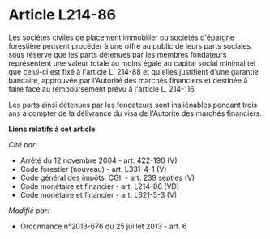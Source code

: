 # Article L214-86

Les sociétés civiles de placement immobilier ou sociétés d'épargne forestière peuvent procéder à une offre au public de leurs
parts sociales, sous réserve que les parts détenues par les membres fondateurs représentent une valeur totale au moins égale
au capital social minimal tel que celui-ci est fixé à l'article L. 214-88 et qu'elles justifient d'une garantie bancaire,
approuvée par l'Autorité des marchés financiers et destinée à faire face au remboursement prévu à l'article L. 214-116.

Les parts ainsi détenues par les fondateurs sont inaliénables pendant trois ans à compter de la délivrance du visa de
l'Autorité des marchés financiers.

**Liens relatifs à cet article**

_Cité par_:

  - Arrêté du 12 novembre 2004 - art. 422-190 (V)
  - Code forestier (nouveau) - art. L331-4-1 (V)
  - Code général des impôts, CGI. - art. 239 septies (V)
  - Code monétaire et financier - art. L214-86 (VD)
  - Code monétaire et financier - art. L621-5-3 (V)

_Modifié par_:

  - Ordonnance n°2013-676 du 25 juillet 2013 - art. 6
